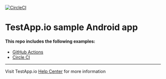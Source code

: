 [![CircleCI](https://circleci.com/gh/Jianbo-Zhu/testapp-android-sample/tree/main.svg?style=svg)](https://circleci.com/gh/Jianbo-Zhu/testapp-android-sample/tree/main)

# TestApp.io sample Android app


#### This repo includes the following examples:

- [GitHub Actions](.github/workflows)
- [Circle CI](.circleci/)

---

Visit TestApp.io [Help Center](https://help.testapp.io) for more information

